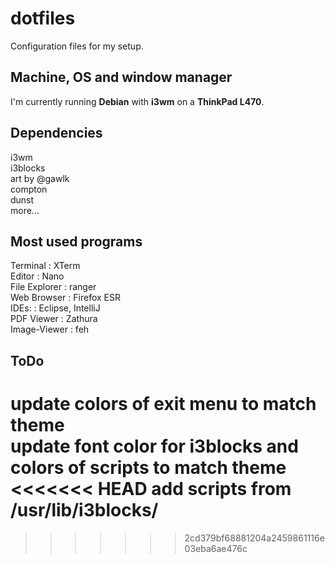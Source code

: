 # dotfiles
Configuration files for my setup. <br />

## Machine, OS and window manager
I'm currently running **Debian** with **i3wm** on a **ThinkPad L470**.

## Dependencies
i3wm <br />
i3blocks <br />
art by @gawlk <br />
compton <br />
dunst <br />
more... <br />

## Most used programs
Terminal      : XTerm <br />
Editor        : Nano <br />
File Explorer : ranger <br />
Web Browser   : Firefox ESR <br />
IDEs:         : Eclipse, IntelliJ <br />
PDF Viewer    : Zathura <br />
Image-Viewer  : feh <br />

## ToDo
update colors of exit menu to match theme <br />
update font color for i3blocks and colors of scripts to match theme <br />
<<<<<<< HEAD
add scripts from /usr/lib/i3blocks/
=======
>>>>>>> 2cd379bf68881204a2459861116e03eba6ae476c

